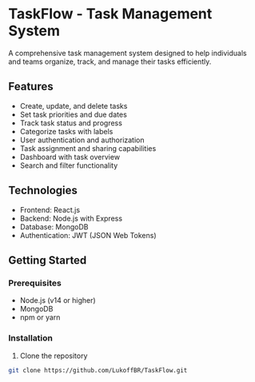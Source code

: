 # TaskFlow - Task Management System

A comprehensive task management system designed to help individuals and teams organize, track, and manage their tasks efficiently.

## Features

-   Create, update, and delete tasks
-   Set task priorities and due dates
-   Track task status and progress
-   Categorize tasks with labels
-   User authentication and authorization
-   Task assignment and sharing capabilities
-   Dashboard with task overview
-   Search and filter functionality

## Technologies

-   Frontend: React.js
-   Backend: Node.js with Express
-   Database: MongoDB
-   Authentication: JWT (JSON Web Tokens)

## Getting Started

### Prerequisites

-   Node.js (v14 or higher)
-   MongoDB
-   npm or yarn

### Installation

1. Clone the repository

```bash
git clone https://github.com/LukoffBR/TaskFlow.git
```
